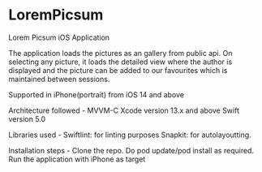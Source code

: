 # LoremPicsum
Lorem Picsum iOS Application

The application loads the pictures as an gallery from public api. On selecting any picture, it loads the detailed view where the author is displayed and the picture can be added to our favourites which is maintained between sessions.

Supported in iPhone(portrait) from iOS 14 and above

Architecture followed - MVVM-C
Xcode version 13.x and above
Swift version 5.0

Libraries used -
Swiftlint: for linting purposes
Snapkit: for autolayoutting.

Installation steps -
Clone the repo.
Do pod update/pod install as required.
Run the application with iPhone as target